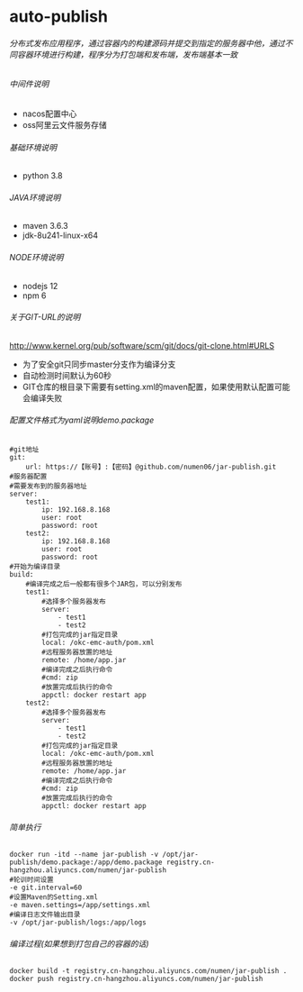 # auto-publish
###### 分布式发布应用程序，通过容器内的构建源码并提交到指定的服务器中他，通过不同容器环境进行构建，程序分为打包端和发布端，发布端基本一致

###### 中间件说明
- nacos配置中心
- oss阿里云文件服务存储
###### 基础环境说明
- python 3.8
###### JAVA环境说明
- maven 3.6.3
- jdk-8u241-linux-x64
###### NODE环境说明
- nodejs 12
- npm 6
###### 关于GIT-URL的说明
http://www.kernel.org/pub/software/scm/git/docs/git-clone.html#URLS
- 为了安全git只同步master分支作为编译分支
- 自动检测时间默认为60秒
- GIT仓库的根目录下需要有setting.xml的maven配置，如果使用默认配置可能会编译失败
###### 配置文件格式为yaml说明demo.package
```
#git地址
git:
    url: https://【账号】:【密码】@github.com/numen06/jar-publish.git
#服务器配置
#需要发布到的服务器地址
server:
    test1:
        ip: 192.168.8.168
        user: root
        password: root
    test2:
        ip: 192.168.8.168
        user: root
        password: root
#开始为编译目录
build:
    #编译完成之后一般都有很多个JAR包，可以分别发布
    test1:
        #选择多个服务器发布
        server:
            - test1
            - test2
        #打包完成的jar指定目录
        local: /okc-emc-auth/pom.xml
        #远程服务器放置的地址
        remote: /home/app.jar
        #编译完成之后执行命令
        #cmd: zip
        #放置完成后执行的命令
        appctl: docker restart app
    test2:
        #选择多个服务器发布
        server:
            - test1
            - test2
        #打包完成的jar指定目录
        local: /okc-emc-auth/pom.xml
        #远程服务器放置的地址
        remote: /home/app.jar
        #编译完成之后执行命令
        #cmd: zip
        #放置完成后执行的命令
        appctl: docker restart app
```
###### 简单执行
```
docker run -itd --name jar-publish -v /opt/jar-publish/demo.package:/app/demo.package registry.cn-hangzhou.aliyuncs.com/numen/jar-publish
#轮训时间设置
-e git.interval=60
#设置Maven的Setting.xml
-e maven.settings=/app/settings.xml
#编译日志文件输出目录
-v /opt/jar-publish/logs:/app/logs
```
###### 编译过程(如果想到打包自己的容器的话)
```
docker build -t registry.cn-hangzhou.aliyuncs.com/numen/jar-publish .
docker push registry.cn-hangzhou.aliyuncs.com/numen/jar-publish
```




